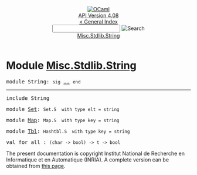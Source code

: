 <!-- ((! set title API !)) ((! set documentation !)) ((! set api !)) ((! set nobreadcrumb !)) -->
<div class="api"><header><nav class="toc brand"><a class="brand" href="https://ocaml.org/"><img src="colour-logo-gray.svg" class="svg" alt="OCaml"></a></nav><nav class="toc"><div class="toc_version"><a href="/docs" id="version-select">API Version 4.08</a></div><a href="index.html">&lt; General Index</a><div class="api_search"><input type="text" name="apisearch" id="api_search" oninput="mySearch(false);" onkeypress="this.oninput();" onclick="this.oninput();" onpaste="this.oninput();">
<img src="search_icon.svg" alt="Search" class="svg" onclick="mySearch(false)"></div>
<div id="search_results"></div><div class="toc_title"><a href="#top">Misc.Stdlib.String</a></div><ul></ul></nav></header>

<h1>Module <a href="type_Misc.Stdlib.String.html">Misc.Stdlib.String</a></h1>

<pre><span id="MODULEString"><span class="keyword">module</span> String</span>: <code class="code"><span class="keyword">sig</span></code> <a href="Misc.Stdlib.String.html">..</a> <code class="code"><span class="keyword">end</span></code></pre><hr width="100%">

<pre><span class="keyword">include</span> String</pre>

<pre><span id="MODULESet"><span class="keyword">module</span> <a href="Misc.Stdlib.String.Set.html">Set</a></span>: <code class="type">Set.S</code><code class="type">  with type elt = string</code></pre>
<pre><span id="MODULEMap"><span class="keyword">module</span> <a href="Misc.Stdlib.String.Map.html">Map</a></span>: <code class="type">Map.S</code><code class="type">  with type key = string</code></pre>
<pre><span id="MODULETbl"><span class="keyword">module</span> <a href="Misc.Stdlib.String.Tbl.html">Tbl</a></span>: <code class="type">Hashtbl.S</code><code class="type">  with type key = string</code></pre>
<pre><span id="VALfor_all"><span class="keyword">val</span> for_all</span> : <code class="type">(char -&gt; bool) -&gt; t -&gt; bool</code></pre>
<div class="copyright">The present documentation is copyright Institut National de Recherche en Informatique et en Automatique (INRIA). A complete version can be obtained from <a href="http://caml.inria.fr/pub/docs/manual-ocaml/">this page</a>.</div></div>